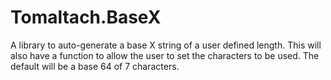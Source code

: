# Tomaltach.BaseX
A library to auto-generate a base X string of a user defined length. This will also have a function to allow the user to set the characters to be used. The default will be a base 64 of 7 characters.
